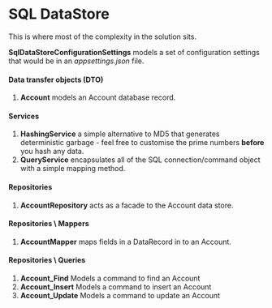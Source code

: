 ﻿# SQL DataStore
This is where most of the complexity in the solution sits.


**SqlDataStoreConfigurationSettings** models a set of configuration settings that would be in an *appsettings.json* file.


#### Data transfer objects (DTO)
1. **Account** models an Account database record.

#### Services
1. **HashingService** a simple alternative to MD5 that generates deterministic garbage - feel free to customise the prime numbers **before** you hash any data.
2. **QueryService** encapsulates all of the SQL connection/command object with a simple mapping method.

#### Repositories
1. **AccountRepository** acts as a facade to the Account data store.

#### Repositories \ Mappers
1. **AccountMapper** maps fields in a DataRecord in to an Account.

#### Repositories \ Queries
1. **Account_Find** Models a command to find an Account
2. **Account_Insert** Models a command to insert an Account
3. **Account_Update** Models a command to update an Account